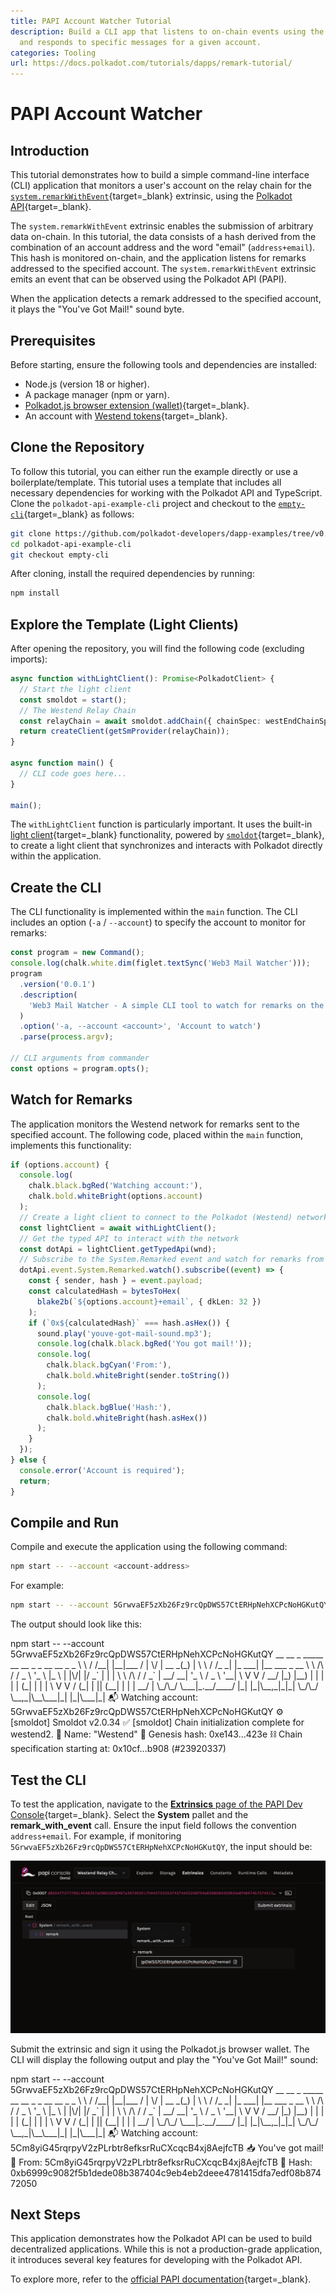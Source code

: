 ```yaml
---
title: PAPI Account Watcher Tutorial
description: Build a CLI app that listens to on-chain events using the Polkadot API
  and responds to specific messages for a given account.
categories: Tooling
url: https://docs.polkadot.com/tutorials/dapps/remark-tutorial/
---
```


# PAPI Account Watcher 

## Introduction

This tutorial demonstrates how to build a simple command-line interface (CLI) application that monitors a user's account on the relay chain for the [`system.remarkWithEvent`](https://paritytech.github.io/polkadot-sdk/master/frame_system/pallet/struct.Pallet.html#method.remark_with_event){target=\_blank} extrinsic, using the [Polkadot API](/develop/toolkit/api-libraries/papi){target=\_blank}.

The `system.remarkWithEvent` extrinsic enables the submission of arbitrary data on-chain. In this tutorial, the data consists of a hash derived from the combination of an account address and the word "email" (`address+email`). This hash is monitored on-chain, and the application listens for remarks addressed to the specified account. The `system.remarkWithEvent` extrinsic emits an event that can be observed using the Polkadot API (PAPI).

When the application detects a remark addressed to the specified account, it plays the "You've Got Mail!" sound byte.

## Prerequisites

Before starting, ensure the following tools and dependencies are installed:

- Node.js (version 18 or higher).
- A package manager (npm or yarn).
- [Polkadot.js browser extension (wallet)](https://polkadot.js.org/extension/){target=\_blank}.
- An account with [Westend tokens](https://faucet.polkadot.io/westend){target=\_blank}.

## Clone the Repository

To follow this tutorial, you can either run the example directly or use a boilerplate/template. This tutorial uses a template that includes all necessary dependencies for working with the Polkadot API and TypeScript. Clone the `polkadot-api-example-cli` project and checkout to the [`empty-cli`](https://github.com/CrackTheCode016/polkadot-api-example-cli/tree/empty-cli){target=\_blank} as follows:

```bash
git clone https://github.com/polkadot-developers/dapp-examples/tree/v0.0.2
cd polkadot-api-example-cli
git checkout empty-cli
```

After cloning, install the required dependencies by running:

```bash
npm install
```

## Explore the Template (Light Clients)

After opening the repository, you will find the following code (excluding imports):

```typescript title="index.ts"
async function withLightClient(): Promise<PolkadotClient> {
  // Start the light client
  const smoldot = start();
  // The Westend Relay Chain
  const relayChain = await smoldot.addChain({ chainSpec: westEndChainSpec });
  return createClient(getSmProvider(relayChain));
}

async function main() {
  // CLI code goes here...
}

main();

```

The `withLightClient` function is particularly important. It uses the built-in [light client](/develop/toolkit/parachains/light-clients/){target=\_blank} functionality, powered by [`smoldot`](https://github.com/smol-dot/smoldot){target=\_blank}, to create a light client that synchronizes and interacts with Polkadot directly within the application.

## Create the CLI

The CLI functionality is implemented within the `main` function. The CLI includes an option (`-a` / `--account`) to specify the account to monitor for remarks:

```typescript title="index.ts"
const program = new Command();
console.log(chalk.white.dim(figlet.textSync('Web3 Mail Watcher')));
program
  .version('0.0.1')
  .description(
    'Web3 Mail Watcher - A simple CLI tool to watch for remarks on the Polkadot network'
  )
  .option('-a, --account <account>', 'Account to watch')
  .parse(process.argv);

// CLI arguments from commander
const options = program.opts();

```

## Watch for Remarks

The application monitors the Westend network for remarks sent to the specified account. The following code, placed within the `main` function, implements this functionality:

```typescript title="index.ts"
if (options.account) {
  console.log(
    chalk.black.bgRed('Watching account:'),
    chalk.bold.whiteBright(options.account)
  );
  // Create a light client to connect to the Polkadot (Westend) network
  const lightClient = await withLightClient();
  // Get the typed API to interact with the network
  const dotApi = lightClient.getTypedApi(wnd);
  // Subscribe to the System.Remarked event and watch for remarks from the account
  dotApi.event.System.Remarked.watch().subscribe((event) => {
    const { sender, hash } = event.payload;
    const calculatedHash = bytesToHex(
      blake2b(`${options.account}+email`, { dkLen: 32 })
    );
    if (`0x${calculatedHash}` === hash.asHex()) {
      sound.play('youve-got-mail-sound.mp3');
      console.log(chalk.black.bgRed('You got mail!'));
      console.log(
        chalk.black.bgCyan('From:'),
        chalk.bold.whiteBright(sender.toString())
      );
      console.log(
        chalk.black.bgBlue('Hash:'),
        chalk.bold.whiteBright(hash.asHex())
      );
    }
  });
} else {
  console.error('Account is required');
  return;
}

```

## Compile and Run

Compile and execute the application using the following command:

```bash
npm start -- --account <account-address>
```

For example:

```bash
npm start -- --account 5GrwvaEF5zXb26Fz9rcQpDWS57CtERHpNehXCPcNoHGKutQY
```

The output should look like this:

<div id="termynal" data-termynal>
  <span data-ty="input"><span class="file-path"></span>npm start -- --account 5GrwvaEF5zXb26Fz9rcQpDWS57CtERHpNehXCPcNoHGKutQY</span>
  <span data-ty> __ __ _ _____ __ __ _ _ __ __ _ _</span>
  <span data-ty> \ \ / /__| |__|___ / | \/ | __ _(_) | \ \ / /_ _| |_ ___| |__ ___ _ __</span>
  <span data-ty> \ \ /\ / / _ \ '_ \ |_ \ | |\/| |/ _` | | | \ \ /\ / / _` | __/ __| '_ \ / _ \ '__|</span>
  <span data-ty> \ V V / __/ |_) |__) | | | | | (_| | | | \ V V / (_| | || (__| | | | __/ |</span>
  <span data-ty> \_/\_/ \___|_.__/____/ |_| |_|\__,_|_|_| \_/\_/ \__,_|\__\___|_| |_|\___|_|</span>
  <span data-ty> </span>
  <span data-ty>📬 Watching account: 5GrwvaEF5zXb26Fz9rcQpDWS57CtERHpNehXCPcNoHGKutQY</span>
  <span data-ty>⚙️ [smoldot] Smoldot v2.0.34</span>
  <span data-ty>✅ [smoldot] Chain initialization complete for westend2.</span>
  <span data-ty>🔗 Name: "Westend"</span>
  <span data-ty>🧬 Genesis hash: 0xe143…423e</span>
  <span data-ty>⛓️ Chain specification starting at: 0x10cf…b908 (#23920337)</span>
</div>


## Test the CLI

To test the application, navigate to the [**Extrinsics** page of the PAPI Dev Console](https://dev.papi.how/extrinsics#networkId=westend&endpoint=light-client){target=\_blank}. Select the **System** pallet and the **remark_with_event** call. Ensure the input field follows the convention `address+email`. For example, if monitoring `5GrwvaEF5zXb26Fz9rcQpDWS57CtERHpNehXCPcNoHGKutQY`, the input should be:

![](/images/tutorials/dapps/remark-tutorial/papi-console.webp)

Submit the extrinsic and sign it using the Polkadot.js browser wallet. The CLI will display the following output and play the "You've Got Mail!" sound:

<div id="termynal" data-termynal>
  <span data-ty="input"><span class="file-path"></span>npm start -- --account 5GrwvaEF5zXb26Fz9rcQpDWS57CtERHpNehXCPcNoHGKutQY</span>
  <span data-ty> __ __ _ _____ __ __ _ _ __ __ _ _</span>
  <span data-ty> \ \ / /__| |__|___ / | \/ | __ _(_) | \ \ / /_ _| |_ ___| |__ ___ _ __</span>
  <span data-ty> \ \ /\ / / _ \ '_ \ |_ \ | |\/| |/ _` | | | \ \ /\ / / _` | __/ __| '_ \ / _ \ '__|</span>
  <span data-ty> \ V V / __/ |_) |__) | | | | | (_| | | | \ V V / (_| | || (__| | | | __/ |</span>
  <span data-ty> \_/\_/ \___|_.__/____/ |_| |_|\__,_|_|_| \_/\_/ \__,_|\__\___|_| |_|\___|_|</span>
  <span data-ty> </span>
  <span data-ty>📬 Watching account: 5Cm8yiG45rqrpyV2zPLrbtr8efksrRuCXcqcB4xj8AejfcTB</span>
  <span data-ty>📥 You've got mail!</span>
  <span data-ty>👤 From: 5Cm8yiG45rqrpyV2zPLrbtr8efksrRuCXcqcB4xj8AejfcTB</span>
  <span data-ty>🔖 Hash: 0xb6999c9082f5b1dede08b387404c9eb4eb2deee4781415dfa7edf08b87472050</span>
</div>


## Next Steps

This application demonstrates how the Polkadot API can be used to build decentralized applications. While this is not a production-grade application, it introduces several key features for developing with the Polkadot API.

To explore more, refer to the [official PAPI documentation](https://papi.how){target=\_blank}.
